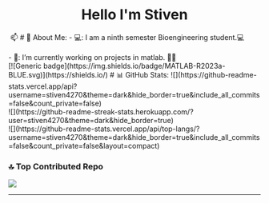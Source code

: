 <div align="center">
<h1 align="center">Hello I'm Stiven
</div>  
<img src=" ">
 📫   
# 💫 About Me:
- 💻: I am a ninth semester Bioengineering student.💻<br><br>
- 🔭: I’m currently working on projects in matlab. 🧠🤖<br>
[![Generic badge](https://img.shields.io/badge/MATLAB-R2023a-BLUE.svg)](https://shields.io/)
# 📊 GitHub Stats:
![](https://github-readme-stats.vercel.app/api?username=stiven4270&theme=dark&hide_border=true&include_all_commits=false&count_private=false)<br/>
![](https://github-readme-streak-stats.herokuapp.com/?user=stiven4270&theme=dark&hide_border=true)<br/>
![](https://github-readme-stats.vercel.app/api/top-langs/?username=stiven4270&theme=dark&hide_border=true&include_all_commits=false&count_private=false&layout=compact)

### 🔝 Top Contributed Repo
![](https://github-contributor-stats.vercel.app/api?username=stiven4270&limit=5&theme=dark&combine_all_yearly_contributions=true)

---
